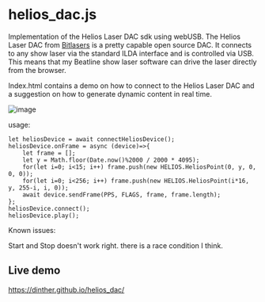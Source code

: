 # helios_dac.js
Implementation of the Helios Laser DAC sdk using webUSB.
The Helios Laser DAC from [Bitlasers](https://bitlasers.com/helios-laser-dac/) is a pretty capable open source DAC. It connects to any show laser via the standard ILDA interface and is controlled via USB.
This means that my Beatline show laser software can drive the laser directly from the browser.

Index.html contains a demo on how to connect to the Helios Laser DAC and a suggestion on how to generate dynamic content in real time.

![image](https://github.com/user-attachments/assets/f46a6c42-49b0-422e-b3e6-58a7c2fffca0)

usage:
```
let heliosDevice = await connectHeliosDevice();
heliosDevice.onFrame = async (device)=>{
    let frame = [];
    let y = Math.floor(Date.now()%2000 / 2000 * 4095);
    for(let i=0; i<15; i++) frame.push(new HELIOS.HeliosPoint(0, y, 0, 0, 0));
    for(let i=0; i<256; i++) frame.push(new HELIOS.HeliosPoint(i*16, y, 255-i, i, 0));
    await device.sendFrame(PPS, FLAGS, frame, frame.length);
};
heliosDevice.connect();
heliosDevice.play();
```

Known issues:

Start and Stop doesn't work right. there is a race condition I think.

## Live demo
https://dinther.github.io/helios_dac/


